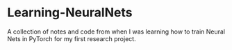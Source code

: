 # Learning-NeuralNets

A collection of notes and code from when I was learning how to train Neural Nets in PyTorch for my first research project.
